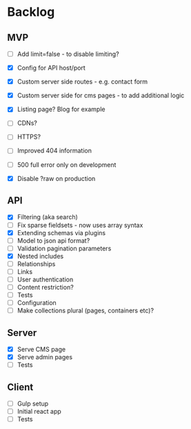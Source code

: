 # Backlog

## MVP

- [ ] Add limit=false - to disable limiting?

- [x] Config for API host/port
- [x] Custom server side routes - e.g. contact form
- [x] Custom server side for cms pages - to add additional logic
- [x] Listing page? Blog for example
- [ ] CDNs?
- [ ] HTTPS?
- [ ] Improved 404 information
- [ ] 500 full error only on development
- [x] Disable ?raw on production

## API

- [x] Filtering (aka search)
- [ ] Fix sparse fieldsets - now uses array syntax
- [x] Extending schemas via plugins
- [ ] Model to json api format?
- [ ] Validation pagination parameters
- [x] Nested includes
- [ ] Relationships
- [ ] Links
- [ ] User authentication
- [ ] Content restriction?
- [ ] Tests
- [ ] Configuration
- [ ] Make collections plural (pages, containers etc)?

## Server
- [x] Serve CMS page
- [x] Serve admin pages
- [ ] Tests

## Client
- [ ] Gulp setup
- [ ] Initial react app
- [ ] Tests
